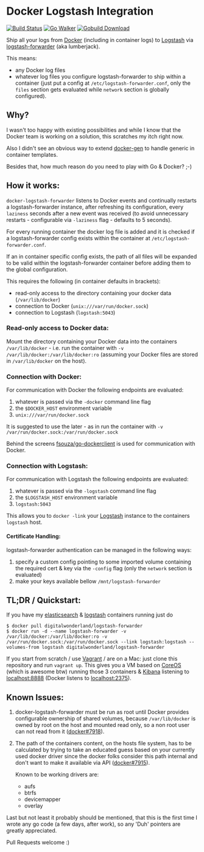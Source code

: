 # Docker Logstash Integration
[![Build Status](https://travis-ci.org/digital-wonderland/docker-logstash-forwarder.svg)](https://travis-ci.org/digital-wonderland/docker-logstash-forwarder)
[![Go Walker](http://gowalker.org/api/v1/badge)](http://gowalker.org/github.com/digital-wonderland/docker-logstash-forwarder)
[![Gobuild Download](http://gobuild.io/badge/github.com/digital-wonderland/docker-logstash-forwarder/download.png)](http://gobuild.io/github.com/digital-wonderland/docker-logstash-forwarder)

Ship all your logs from [Docker](http://www.docker.io/) (including in container logs) to [Logstash](http://logstash.net/) via [logstash-forwarder](https://github.com/elasticsearch/logstash-forwarder) (aka lumberjack).

This means:

* any Docker log files
* whatever log files you configure logstash-forwarder to ship within a container (just put a config at ```/etc/logstash-forwarder.conf```, only the ```files``` section gets evaluated while ```network``` section is globally configured).

## Why?

I wasn't too happy with existing possibilities and while I know that the Docker team is working on a solution, this scratches my itch right now.

Also I didn't see an obvious way to extend [docker-gen](https://github.com/jwilder/docker-gen) to handle generic in container templates.

Besides that, how much reason do you need to play with Go & Docker? ;-)


## How it works:

```docker-logstash-forwarder``` listens to Docker events and continually restarts a logstash-forwarder instance, after refreshing its configuration, every ```laziness``` seconds after a new event was received (to avoid unnecessary restarts - configurable via ```-laziness``` flag - defaults to 5 seconds).

For every running container the docker log file is added and it is checked if a logstash-forwarder config exists within the container at ```/etc/logstash-forwarder.conf```.

If an in container specific config exists, the path of all files will be expanded to be valid within the logstash-forwarder container before adding them to the global configuration.

This requires the following (in container defaults in brackets):

* read-only access to the directory containing your docker data (```/var/lib/docker```)
* connection to Docker (```unix:///var/run/docker.sock```)
* connection to Logstash (```logstash:5043```)

### Read-only access to Docker data:

Mount the directory containing your Docker data into the containers ```/var/lib/docker``` - i.e. run the container with ```-v /var/lib/docker:/var/lib/docker:ro``` (assuming your Docker files are stored in ```/var/lib/docker``` on the host).

### Connection with Docker:

For communication with Docker the following endpoints are evaluated:

1. whatever is passed via the ```-docker``` command line flag
2. the ```$DOCKER_HOST``` environment variable
3.  ```unix:///var/run/docker.sock```

It is suggested to use the later - as in run the container with ```-v /var/run/docker.sock:/var/run/docker.sock```

Behind the screens [fsouza/go-dockerclient](https://github.com/fsouza/go-dockerclient/) is used for communication with Docker.

### Connection with Logstash:

For communication with Logstash the following endpoints are evaluated:

1. whatever is passed via the ```-logstash``` command line flag
2. the ```$LOGSTASH_HOST``` environment variable
3. ```logstash:5043```

This allows you to ```docker -link``` your [Logstash](https://github.com/digital-wonderland/docker-logstash) instance to the containers ```logstash``` host.

#### Certificate Handling:

logstash-forwarder authentication can be managed in the following ways:

1. specify a custom config pointing to some imported volume containing the required cert & key via the ```-config``` flag (only the ```network``` section is evaluated)
2. make your keys available bellow ```/mnt/logstash-forwarder```

## TL;DR / Quickstart:

If you have my [elasticsearch](https://registry.hub.docker.com/u/digitalwonderland/elasticsearch/) & [logstash](https://registry.hub.docker.com/u/digitalwonderland/logstash/) containers running just do

    $ docker pull digitalwonderland/logstash-forwarder
    $ docker run -d --name logstash-forwarder -v /var/lib/docker:/var/lib/docker:ro -v /var/run/docker.sock:/var/run/docker.sock --link logstash:logstash --volumes-from logstash digitalwonderland/logstash-forwarder

If you start from scratch / use [Vagrant](http://www.vagrantup.com/) / are on a Mac: just clone this repository and run ```vagrant up```. This gives you a VM based on [CoreOS](https://coreos.com/) (which is awesome btw) running those 3 containers & [Kibana](http://www.elasticsearch.org/overview/kibana/) listening to [localhost:8888](http://localhost:8888) (Docker listens to [localhost:2375](http://localhost:2375/containers/json)).

## Known Issues:

1. docker-logstash-forwarder must be run as root until Docker provides configurable ownership of shared volumes, because ```/var/lib/docker``` is owned by root on the host and mounted read only, so a non root user can not read from it ([docker#7918](https://github.com/docker/docker/issues/7198)).

2. The path of the containers content, on the hosts file system, has to be calculated by trying to take an educated guess based on your currently used docker driver since the docker folks consider this path internal and don't want to make it available via API ([docker#7915](https://github.com/docker/docker/issues/7915)). 

	Known to be working drivers are:
	
	* aufs
	* btrfs
	* devicemapper
	* overlay

Last but not least it probably should be mentioned, that this is the first time I wrote any go code (a few days, after work), so any 'Duh' pointers are greatly appreciated.

Pull Requests welcome :)
